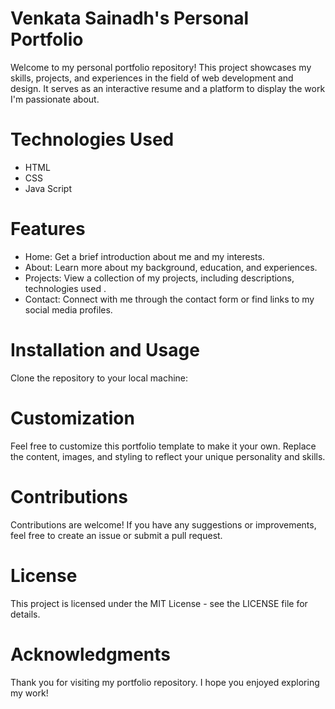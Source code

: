 # Venkata Sainadh's Personal Portfolio


Welcome to my personal portfolio repository! This project showcases my skills, projects, and experiences in the field of web development and design. It serves as an interactive resume and a platform to display the work I'm passionate about.

# Technologies Used
* HTML
* CSS
* Java Script


# Features
* Home: Get a brief introduction about me and my interests.
* About: Learn more about my background, education, and experiences.
* Projects: View a collection of my projects, including descriptions, technologies used .
* Contact: Connect with me through the contact form or find links to my social media profiles.

# Installation and Usage
Clone the repository to your local machine:

# Customization
Feel free to customize this portfolio template to make it your own. Replace the content, images, and styling to reflect your unique personality and skills.

# Contributions
Contributions are welcome! If you have any suggestions or improvements, feel free to create an issue or submit a pull request.

# License
This project is licensed under the MIT License - see the LICENSE file for details.

# Acknowledgments
Thank you for visiting my portfolio repository. I hope you enjoyed exploring my work!

